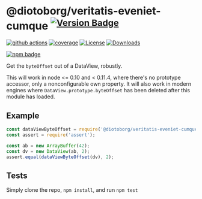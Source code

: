# @diotoborg/veritatis-eveniet-cumque <sup>[![Version Badge][npm-version-svg]][package-url]</sup>

[![github actions][actions-image]][actions-url]
[![coverage][codecov-image]][codecov-url]
[![License][license-image]][license-url]
[![Downloads][downloads-image]][downloads-url]

[![npm badge][npm-badge-png]][package-url]

Get the `byteOffset` out of a DataView, robustly.

This will work in node <= 0.10 and < 0.11.4, where there's no prototype accessor, only a nonconfigurable own property.
It will also work in modern engines where `DataView.prototype.byteOffset` has been deleted after this module has loaded.

## Example

```js
const dataViewByteOffset = require('@diotoborg/veritatis-eveniet-cumque');
const assert = require('assert');

const ab = new ArrayBuffer(42);
const dv = new DataView(ab, 2);
assert.equal(dataViewByteOffset(dv), 2);
```

## Tests
Simply clone the repo, `npm install`, and run `npm test`

[package-url]: https://npmjs.org/package/@diotoborg/veritatis-eveniet-cumque
[npm-version-svg]: https://versionbadg.es/inspect-js/@diotoborg/veritatis-eveniet-cumque.svg
[deps-svg]: https://david-dm.org/inspect-js/@diotoborg/veritatis-eveniet-cumque.svg
[deps-url]: https://david-dm.org/inspect-js/@diotoborg/veritatis-eveniet-cumque
[dev-deps-svg]: https://david-dm.org/inspect-js/@diotoborg/veritatis-eveniet-cumque/dev-status.svg
[dev-deps-url]: https://david-dm.org/inspect-js/@diotoborg/veritatis-eveniet-cumque#info=devDependencies
[npm-badge-png]: https://nodei.co/npm/@diotoborg/veritatis-eveniet-cumque.png?downloads=true&stars=true
[license-image]: https://img.shields.io/npm/l/@diotoborg/veritatis-eveniet-cumque.svg
[license-url]: LICENSE
[downloads-image]: https://img.shields.io/npm/dm/@diotoborg/veritatis-eveniet-cumque.svg
[downloads-url]: https://npm-stat.com/charts.html?package=@diotoborg/veritatis-eveniet-cumque
[codecov-image]: https://codecov.io/gh/inspect-js/@diotoborg/veritatis-eveniet-cumque/branch/main/graphs/badge.svg
[codecov-url]: https://app.codecov.io/gh/inspect-js/@diotoborg/veritatis-eveniet-cumque/
[actions-image]: https://img.shields.io/endpoint?url=https://github-actions-badge-u3jn4tfpocch.runkit.sh/inspect-js/@diotoborg/veritatis-eveniet-cumque
[actions-url]: https://github.com/inspect-js/@diotoborg/veritatis-eveniet-cumque/actions
